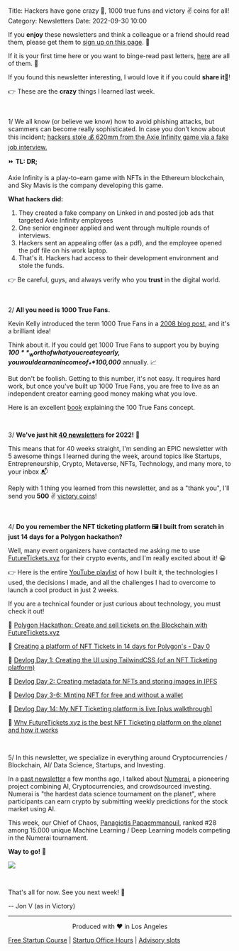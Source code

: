 Title: Hackers have gone crazy 🤯, 1000 true funs and victory ✌️ coins for all!
Category: Newsletters
Date: 2022-09-30 10:00

If you **enjoy** these newsletters and think a colleague or a friend should read them, please get them to [sign up on this page](https://jon.io/). 📝

If it is your first time here or you want to binge-read past letters, [here](https://jon.io/category/newsletters) are all of them. 📰

If you found this newsletter interesting, I would love it if you could **share it**🔗!

👉 These are the **crazy** things I learned last week.

<br>

1/ We all know (or believe we know) how to avoid phishing attacks, but scammers can become really sophisticated. In case you don't know about this incident; [hackers stole 💰 620mm from the Axie Infinity game via a fake job interview.](https://www.bleepingcomputer.com/news/security/hackers-stole-620-million-from-axie-infinity-via-fake-job-interviews/)

⏩ **TL: DR;**

Axie Infinity is a play-to-earn game with NFTs in the Ethereum blockchain, and Sky Mavis is the company developing this game.

**What hackers did:**

1. They created a fake company on Linked in and posted job ads that targeted Axie Infinity employees
2. One senior engineer applied and went through multiple rounds of interviews.
3. Hackers sent an appealing offer (as a pdf), and the employee opened the pdf file on his work laptop.
4. That's it. Hackers had access to their development environment and stole the funds.

👉 Be careful, guys, and always verify who you **trust** in the digital world. 

<br>

2/ **All you need is 1000 True Fans.**

Kevin Kelly introduced the term 1000 True Fans in a [2008 blog post](https://kk.org/thetechnium/1000-true-fans/), and it's a brilliant idea!

Think about it. If you could get 1000 True Fans to support you by buying _**$100**_ worth of what you create yearly, you would earn an income of _**$100,000**_ annually. 📈

But don't be foolish. Getting to this number, it's not easy. It requires hard work, but once you've built up 1000 True Fans, you are free to live as an independent creator earning good money making what you love.

Here is an excellent [book](https://www.amazon.com/1000-True-Fans-Kellys-Simple-ebook/dp/B01N9P9O4G) explaining the 100 True Fans concept.

<br>

3/ **We've just hit [40 newsletters](https://jon.io/category/newsletters) for 2022!** 🤯

This means that for 40 weeks straight, I'm sending an EPIC newsletter with 5 awesome things I learned during the week, around topics like Startups, Entrepreneurship, Crypto, Metaverse, NFTs, Technology, and many more, to your inbox 📬

Reply with 1 thing you learned from this newsletter, and as a "thank you", I'll send you **500** ✌️ [victory coins](https://victory.jon.io/)!

<br>

4/ **Do you remember the NFT ticketing platform 🖼️ I built from scratch in just 14 days for a Polygon hackathon?**

Well, many event organizers have contacted me asking me to use [FutureTickets.xyz](https://futuretickets.xyz/) for their crypto events, and I'm really excited about it! 😀


👉 Here is the entire [YouTube playlist](https://www.youtube.com/playlist?list=PLScb0HwFnWDhuURTCz3510jH6TlJOfOsv) of how I built it, the technologies I used, the decisions I made, and all the challenges I had to overcome to launch a cool product in just 2 weeks.

If you are a technical founder or just curious about technology, you must check it out!

🔹 [Polygon Hackathon: Create and sell tickets on the Blockchain with FutureTickets.xyz](https://www.youtube.com/watch?v=hCi2OswhWtc&list=PLScb0HwFnWDhuURTCz3510jH6TlJOfOsv&index=7)

🔹 [Creating a platform of NFT Tickets in 14 days for Polygon's - Day 0](https://www.youtube.com/watch?v=IotdMswDBgA&list=PLScb0HwFnWDhuURTCz3510jH6TlJOfOsv&index=1)

🔹 [Devlog Day 1: Creating the UI using TailwindCSS (of an NFT Ticketing platform)](https://www.youtube.com/watch?v=oVTJc04Mf4A&list=PLScb0HwFnWDhuURTCz3510jH6TlJOfOsv&index=2) 

🔹 [Devlog Day 2: Creating metadata for NFTs and storing images in IPFS](https://www.youtube.com/watch?v=AgG3iijI12Y&list=PLScb0HwFnWDhuURTCz3510jH6TlJOfOsv&index=3)

🔹 [Devlog Day 3-6: Minting NFT for free and without a wallet](https://www.youtube.com/watch?v=zinGATuVcZY&list=PLScb0HwFnWDhuURTCz3510jH6TlJOfOsv&index=4)

🔹 [Devlog Day 14: My NFT Ticketing platform is live [plus walkthrough]](https://www.youtube.com/watch?v=21IE5Tmh-nM&list=PLScb0HwFnWDhuURTCz3510jH6TlJOfOsv&index=5)

🔹 [Why FutureTickets.xyz is the best NFT Ticketing platform on the planet and how it works](https://www.youtube.com/watch?v=_gNdbP8E5Ks&list=PLScb0HwFnWDhuURTCz3510jH6TlJOfOsv&index=6)

<br>

5/ In this newsletter, we specialize in everything around Cryptocurrencies / Blockchain, AI/ Data Science, Startups, and Investing.

In a [past newsletter](https://jon.io/kamikazes-coca-cola-and-belgian-horses) a few months ago, I talked about [Numerai](https://numer.ai/), a pioneering project combining AI, Cryptocurrencies, and crowdsourced investing. Numerai is "the hardest data science tournament on the planet", where participants can earn crypto by submitting weekly predictions for the stock market using AI.

This week, our Chief of Chaos, [Panagiotis Papaemmanouil](https://www.linkedin.com/in/panagiotis-papaemmanouil/), ranked #28 among 15.000 unique Machine Learning / Deep Learning models competing in the Numerai tournament.

**Way to go!** 🚀

![](https://sendfoxprod.b-cdn.net/media/Lky5E0nKmWwpRRVD1C3DmeMHJxZ9YdxtrgP0o05y16325)

<br>

That's all for now. See you next week! 🚀

-- Jon V (as in Victory)

---

<div align="center">
  Produced with ❤️ in Los Angeles
</div>

[Free Startup Course](https://jon.io/pages/built-to-fail) | [Startup Office Hours](https://jon.io/startup-office-hours) | [Advisory slots](https://jon.io/advisory)
